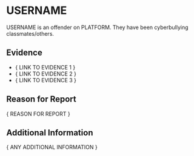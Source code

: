 # USERNAME
USERNAME is an offender on PLATFORM. They have been cyberbullying classmates/others.

## Evidence
- { LINK TO EVIDENCE 1 }
- { LINK TO EVIDENCE 2 }
- { LINK TO EVIDENCE 3 }

## Reason for Report
{ REASON FOR REPORT }

## Additional Information
{ ANY ADDITIONAL INFORMATION }
